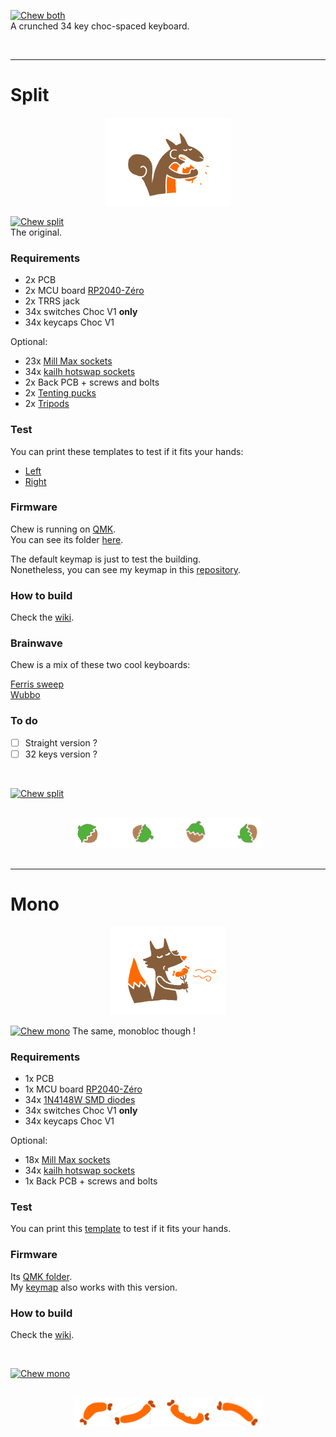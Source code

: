 [![Chew both](https://live.staticflickr.com/65535/53759959610_2960edcb50_b.jpg)](https://live.staticflickr.com/65535/53759959610_0c255fe2d4_o.png)  
A crunched 34 key choc-spaced keyboard.

&nbsp;

---

# Split

<div align="center">
  <img src="./images/squirrel_brown.png">
</div>

<!-- [![Chew split](https://live.staticflickr.com/65535/53745130678_97ce7dfedf_b.jpg)](https://live.staticflickr.com/65535/53745130678_2d3318d279_o.png) -->  
[![Chew split](https://live.staticflickr.com/65535/53745130683_c98f1a152b_b.jpg)](https://live.staticflickr.com/65535/53745130683_90aa38b210_o.png)  
The original.

### Requirements

- 2x PCB
- 2x MCU board [RP2040-Zéro](https://www.waveshare.com/wiki/RP2040-Zero)
- 2x TRRS jack
- 34x switches Choc V1 **only**
- 34x keycaps Choc V1

Optional:
- 23x [Mill Max sockets](https://splitkb.com/collections/keyboard-parts/products/mill-max-low-profile-sockets)
- 34x [kailh hotswap sockets](https://cdn.shopify.com/s/files/1/0588/1108/9090/files/5118-Choc-Socket.pdf?v=1686715063)
- 2x Back PCB + screws and bolts
- 2x [Tenting pucks](https://splitkb.com/collections/keyboard-parts/products/tenting-puck)
- 2x [Tripods](https://www.manfrotto.com/us-en/pocket-support-large-black-mp3-bk/)

### Test

You can print these templates to test if it fits your hands:  
- [Left](./images/shape_left.pdf)
- [Right](./images/shape_right.pdf)

### Firmware

Chew is running on [QMK](https://docs.qmk.fm/#/).  
You can see its folder [here](https://github.com/qmk/qmk_firmware/tree/master/keyboards/chew).  

The default keymap is just to test the building.  
Nonetheless, you can see my keymap in this [repository](https://github.com/flinguenheld/chew_keymap).

### How to build

Check the [wiki](https://github.com/flinguenheld/chew/wiki).

### Brainwave

Chew is a mix of these two cool keyboards:  

[Ferris sweep](https://github.com/davidphilipbarr/Sweep)  
[Wubbo](https://github.com/cacheworks/Wubbo)

### To do

- [ ] Straight version ?
- [ ] 32 keys version ?

&nbsp;

[![Chew split](https://live.staticflickr.com/65535/53744026347_a95fe6d897_b.jpg)](https://live.staticflickr.com/65535/53744026347_a0a3bbedb4_o.png)

<div align="center" style="margin: 30px;">
  <img src="./images/hazelnuts.png">
</div>

---

# Mono

<div align="center">
  <img src="./images/fox_brown.png">
</div>

<!-- [![Chew mono](https://live.staticflickr.com/65535/53759880304_2e97179f76_b.jpg)](https://live.staticflickr.com/65535/53759880304_b9eb4130cf_o.png) -->
[![Chew mono](https://live.staticflickr.com/65535/53759543226_57e3d6354f_b.jpg)](https://live.staticflickr.com/65535/53759543226_decbf17d2a_o.png)
The same, monobloc though !


### Requirements

- 1x PCB
- 1x MCU board [RP2040-Zéro](https://www.waveshare.com/wiki/RP2040-Zero)
- 34x [1N4148W SMD diodes](https://splitkb.com/collections/keyboard-parts/products/smd-diodes)
- 34x switches Choc V1 **only**
- 34x keycaps Choc V1

Optional:
- 18x [Mill Max sockets](https://splitkb.com/collections/keyboard-parts/products/mill-max-low-profile-sockets)
- 34x [kailh hotswap sockets](https://cdn.shopify.com/s/files/1/0588/1108/9090/files/5118-Choc-Socket.pdf?v=1686715063)
- 1x Back PCB + screws and bolts

### Test

You can print this [template](./images/shape_mono.pdf) to test if it fits your hands.

### Firmware

Its [QMK folder](https://github.com/qmk/qmk_firmware/tree/master/keyboards/chew_mono).  
My [keymap](https://github.com/flinguenheld/chew_keymap) also works with this version. 

### How to build

Check the [wiki](https://github.com/flinguenheld/chew/wiki).

&nbsp;

[![Chew mono](https://live.staticflickr.com/65535/53758638612_167c55f840_o.png)](https://live.staticflickr.com/65535/53758638612_167c55f840_o.png)

<div align="center" style="margin: 30px;">
  <img src="./images/sausages.png">
</div>
